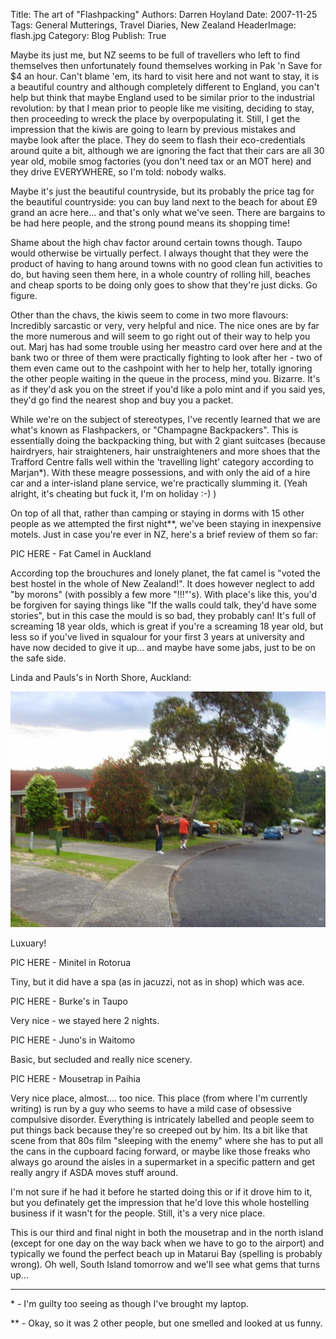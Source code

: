 Title:          The art of "Flashpacking"
Authors:        Darren Hoyland
Date:           2007-11-25
Tags:           General Mutterings, Travel Diaries, New Zealand
HeaderImage:    flash.jpg
Category:       Blog
Publish:        True


Maybe its just me, but NZ seems to be full of travellers who left to find themselves then unfortunately found themselves working in Pak 'n Save for $4 an hour. Can't blame 'em, its hard to visit here and not want to stay, it is a beautiful country and although completely different to England, you can't help but think that maybe England used to be similar prior to the industrial revolution: by that I mean prior to people like me visiting, deciding to stay, then proceeding to wreck the place by overpopulating it. Still, I get the impression that the kiwis are going to learn by previous mistakes and maybe look after the place. They do seem to flash their eco-credentials around quite a bit, although we are ignoring the fact that their cars are all 30 year old, mobile smog factories (you don't need tax or an MOT here) and they drive EVERYWHERE, so I'm told: nobody walks.

Maybe it's just the beautiful countryside, but its probably the price tag for the beautiful countryside: you can buy land next to the beach for about £9 grand an acre here... and that's only what we've seen. There are bargains to be had here people, and the strong pound means its shopping time!

Shame about the high chav factor around certain towns though. Taupo would otherwise be virtually perfect. I always thought that they were the product of having to hang around towns with no good clean fun activities to do, but having seen them here, in a whole country of rolling hill, beaches and cheap sports to be doing only goes to show that they're just dicks. Go figure.

Other than the chavs, the kiwis seem to come in two more flavours: Incredibly sarcastic or very, very helpful and nice. The nice ones are by far the more numerous and will seem to go right out of their way to help you out. Marj has had some trouble using her meastro card over here and at the bank two or three of them were practically fighting to look after her - two of them even came out to the cashpoint with her to help her, totally ignoring the other people waiting in the queue in the process, mind you. Bizarre. It's as if they'd ask you on the street if you'd like a polo mint and if you said yes, they'd go find the nearest shop and buy you a packet.

While we're on the subject of stereotypes, I've recently learned that we are what's known as Flashpackers, or "Champagne Backpackers". This is essentially doing the backpacking thing, but with 2 giant suitcases (because hairdryers, hair straighteners, hair unstraighteners and more shoes that the Trafford Centre falls well within the 'travelling light' category according to Marjan*). With these meagre possessions, and with only the aid of a hire car and a inter-island plane service, we're practically slumming it. (Yeah alright, it's cheating but fuck it, I'm on holiday :-) )

On top of all that, rather than camping or staying in dorms with 15 other people as we attempted the first night**, we've been staying in inexpensive motels. Just in case you're ever in NZ, here's a brief review of them so far:

PIC HERE - Fat Camel in Auckland

According top the brouchures and lonely planet, the fat camel is "voted the best hostel in the whole of New Zealand!". It does however neglect to add "by morons" (with possibly a few more "!!!"'s). With place's like this, you'd be forgiven for saying things like "If the walls could talk, they'd have some stories", but in this case the mould is so bad, they probably can! It's full of screaming 18 year olds, which is great if you're a screaming 18 year old, but less so if you've lived in squalour for your first 3 years at university and have now decided to give it up... and maybe have some jabs, just to be on the safe side.

Linda and Pauls's in North Shore, Auckland:

![Linda and Pauls's in North Shore, Auckland](../media/Linda_and_Pauls.jpg "Linda and Pauls's in North Shore, Auckland")

Luxuary!

PIC HERE - Minitel in Rotorua

Tiny, but it did have a spa (as in jacuzzi, not as in shop) which was ace.

PIC HERE - Burke's in Taupo

Very nice - we stayed here 2 nights.

PIC HERE - Juno's in Waitomo

Basic, but secluded and really nice scenery.

PIC HERE - Mousetrap in Paihia

Very nice place, almost.... too nice. This place (from where I'm currently writing) is run by a guy who seems to have a mild case of obsessive compulsive disorder. Everything is intricately labelled and people seem to put things back because they're so creeped out by him. Its a bit like that scene from that 80s film "sleeping with the enemy" where she has to put all the cans in the cupboard facing forward, or maybe like those freaks who always go around the aisles in a supermarket in a specific pattern and get really angry if ASDA moves stuff around.

I'm not sure if he had it before he started doing this or if it drove him to it, but you definately get the impression that he'd love this whole hostelling business if it wasn't for the people. Still, it's a very nice place.

This is our third and final night in both the mousetrap and in the north island (except for one day on the way back when we have to go to the airport) and typically we found the perfect beach up in Matarui Bay (spelling is probably wrong). Oh well, South Island tomorrow and we'll see what gems that turns up...

---

\* - I'm guilty too seeing as though I've brought my laptop.

\** - Okay, so it was 2 other people, but one smelled and looked at us funny.

